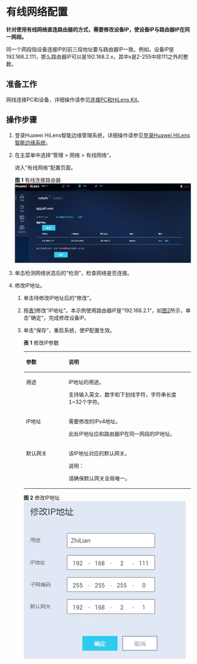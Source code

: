 # 有线网络配置<a name="hilens_02_0080"></a>

**针对使用有线网络直连路由器的方式，需要修改设备IP，使设备IP与路由器IP在同一网段。**

同一个网段指设备连接IP的前三段地址要与路由器IP一致。例如，设备IP是192.168.2.111，那么路由器IP可以是192.168.2.x，其中x是2-255中除111之外的整数。

## 准备工作<a name="section769233118233"></a>

网线连接PC和设备，详细操作请参见[连接PC和HiLens Kit](连接PC和HiLens-Kit.md)。

## 操作步骤<a name="section1397583520441"></a>

1.  登录Huawei HiLens智能边缘管理系统，详细操作请参见[登录Huawei HiLens智能边缘系统](https://support.huawei.com/enterprise/zh/doc/EDOC1100112066/a6312166)。
2.  在主菜单中选择“管理 \> 网络 \> 有线网络“。

    进入“有线网络“配置页面。

    **图 1**  有线连接路由器<a name="fig14701172017471"></a>  
    ![](figures/有线连接路由器.png "有线连接路由器")

3.  单击检测网络状态后的“检测“，检查网络是否连接。
4.  修改IP地址。
    1.  单击待修改IP地址后的“修改”。
    2.  按[表1](#table3402103588)修改“IP地址“。本示例使用路由器IP是“192.168.2.1“，如[图2](#fig1640315019583)所示，单击“确定“，完成修改设备IP。
    3.  单击“保存“，重启系统，使IP配置生效。

        **表 1**  修改IP参数

        <a name="table3402103588"></a>
        <table><thead align="left"><tr id="row164021200580"><th class="cellrowborder" valign="top" width="25.41%" id="mcps1.2.3.1.1"><p id="p174021304582"><a name="p174021304582"></a><a name="p174021304582"></a>参数</p>
        </th>
        <th class="cellrowborder" valign="top" width="74.59%" id="mcps1.2.3.1.2"><p id="p54021095817"><a name="p54021095817"></a><a name="p54021095817"></a>说明</p>
        </th>
        </tr>
        </thead>
        <tbody><tr id="row1540213017589"><td class="cellrowborder" valign="top" width="25.41%" headers="mcps1.2.3.1.1 "><p id="p94021302589"><a name="p94021302589"></a><a name="p94021302589"></a>用途</p>
        </td>
        <td class="cellrowborder" valign="top" width="74.59%" headers="mcps1.2.3.1.2 "><p id="p1740240135815"><a name="p1740240135815"></a><a name="p1740240135815"></a>IP地址的用途。</p>
        <p id="p174021209584"><a name="p174021209584"></a><a name="p174021209584"></a>支持输入英文、数字和下划线字符，字符串长度1~32个字符。</p>
        </td>
        </tr>
        <tr id="row124021205586"><td class="cellrowborder" valign="top" width="25.41%" headers="mcps1.2.3.1.1 "><p id="p3402602582"><a name="p3402602582"></a><a name="p3402602582"></a>IP地址</p>
        </td>
        <td class="cellrowborder" valign="top" width="74.59%" headers="mcps1.2.3.1.2 "><p id="p24025095815"><a name="p24025095815"></a><a name="p24025095815"></a><span>需要修改的IPv4地址。</span></p>
        <p id="p340218005817"><a name="p340218005817"></a><a name="p340218005817"></a>此处IP地址应和路由器IP在同一网段的IP地址。</p>
        </td>
        </tr>
        <tr id="row240220011588"><td class="cellrowborder" valign="top" width="25.41%" headers="mcps1.2.3.1.1 "><p id="p1740211075818"><a name="p1740211075818"></a><a name="p1740211075818"></a>默认网关</p>
        </td>
        <td class="cellrowborder" valign="top" width="74.59%" headers="mcps1.2.3.1.2 "><p id="p13402170125811"><a name="p13402170125811"></a><a name="p13402170125811"></a>该IP地址对应的默认网关。</p>
        <div class="note" id="note44021605580"><a name="note44021605580"></a><a name="note44021605580"></a><span class="notetitle"> 说明： </span><div class="notebody"><p id="p1140219017588"><a name="p1140219017588"></a><a name="p1140219017588"></a>请确保默认网关全局唯一。</p>
        </div></div>
        </td>
        </tr>
        </tbody>
        </table>

        **图 2**  修改IP地址<a name="fig1640315019583"></a>  
        ![](figures/修改IP地址.png "修改IP地址")



